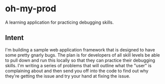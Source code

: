 # oh-my-prod
A learning application for practicing debugging skills.

## Intent
I'm building a sample web application framework that is designed to have some pretty gnarly bugs. The plan is for developers of all skill levels be able to pull down and run this locally so that they can practice their debugging skills. I'm writing a series of problems that will outline what the "user" is complaining about and then send you off into the code to find out why they're getting the issue and try your hand at fixing the issue.
